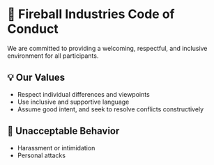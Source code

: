 # 🧬 Fireball Industries Code of Conduct

We are committed to providing a welcoming, respectful, and inclusive environment for all participants.

## 💡 Our Values

- Respect individual differences and viewpoints
- Use inclusive and supportive language
- Assume good intent, and seek to resolve conflicts constructively

## 🚫 Unacceptable Behavior

- Harassment or intimidation
- Personal attacks
